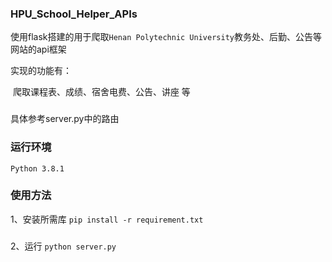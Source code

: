 ### HPU_School_Helper_APIs

使用flask搭建的用于爬取`Henan Polytechnic University`教务处、后勤、公告等网站的api框架

实现的功能有：

​	爬取课程表、成绩、宿舍电费、公告、讲座 等
###
具体参考server.py中的路由


### 运行环境 
`Python 3.8.1`

### 使用方法
1、安装所需库
`pip install -r requirement.txt`
###
2、运行
`python server.py`



